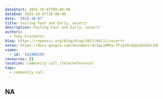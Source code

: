 ```yaml
---
dateStart: 2015-10-07T09:00:00
dateEnd: 2015-10-07T10:00:00
date: '2015-10-07'
title: Failing Fast and Early, assertr
description: Failing Fast and Early, assertr
authors:
  - Tony Fischetti
blog: https://ropensci.org/blog/blog/2017/04/11/assertr
notes: https://docs.google.com/document/d/1qvJmMCw-TFsq70r6Qb19SVbhr24PsbrSV5zHdRLz7Cc/edit?usp=sharing
vimeo:
  - id: '141906295'
resources: []
location: Community call (teleconference)
tags:
  - community call
---
```

NA
---
